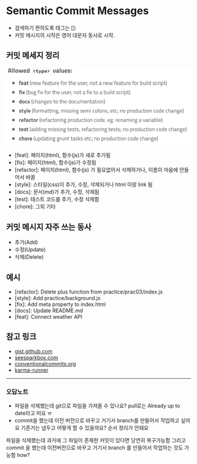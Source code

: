 # Semantic Commit Messages

- 검색하기 편하도록 태그는 []:
- 커밋 메시지의 시작은 영어 대문자 동사로 시작.

## 커밋 메세지 정리

![demo](./images/values.png)

- [feat]: 페이지(html), 함수(js)가 새로 추가됨
- [fix]: 페이지(html), 함수(js)가 수정됨
- [refactor]: 페이지(html), 함수(js) 가 필요없어서 삭제하거나, 이름이 마음에 안들어서 바꿈
- [style]: 스타일(css)이 추가, 수정, 삭제되거나 html 이랑 link 됨
- [docs]: 문서(md)가 추가, 수정, 삭제됨
- [test]: 테스트 코드를 추가, 수정 삭제함
- [chore]: 그외 기타

## 커밋 메시지 자주 쓰는 동사

- 추가(Add)
- 수정(Update)
- 삭제(Delete)

## 예시
- [refactor]: Delete plus function from practice/prac03/index.js
- [style]: Add practice/background.js
- [fix]: Add meta property to index.html
- [docs]: Update README.md
- [feat]: Connect weather API

## 참고 링크

- [gist.github.com](https://gist.github.com/joshbuchea/6f47e86d2510bce28f8e7f42ae84c716)
- [seesparkbox.com](https://seesparkbox.com/foundry/semantic_commit_messages)
- [conventionalcommits.org](https://www.conventionalcommits.org/en/v1.0.0/)
- [karma-runner](http://karma-runner.github.io/1.0/dev/git-commit-msg.html)

------
### 오답노트

- 파일을 삭제했는데 git으로 파일을 가져올 수 있나요? pull로는 Already up to date라고 떠요 ㅠ 
- commit을 했는데 이전 버전으로 바꾸고 거기서 branch를 만들어서 작업하고 싶어요 기존거는 냅두고 어떻게 할 수 있을까요? 순서 정리가 안돼요

파일을 삭제했는데 과거에 그 파일이 존재한 커밋이 있다면 당연히 복구가능함
그리고 commit 을 했는데 이전버전으로 바꾸고 거기서 branch 를 만들어서 작업하는 것도 가능함
how?
